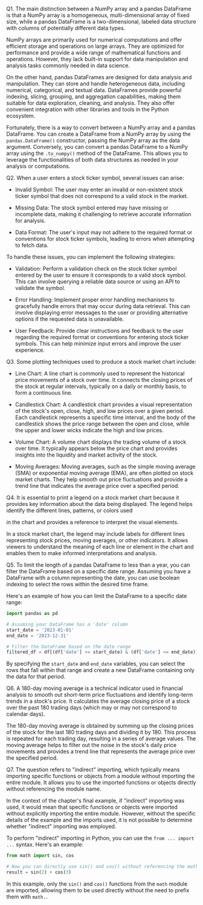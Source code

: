Q1. The main distinction between a NumPy array and a pandas DataFrame is that a NumPy array is a homogeneous, multi-dimensional array of fixed size, while a pandas DataFrame is a two-dimensional, labeled data structure with columns of potentially different data types.

NumPy arrays are primarily used for numerical computations and offer efficient storage and operations on large arrays. They are optimized for performance and provide a wide range of mathematical functions and operations. However, they lack built-in support for data manipulation and analysis tasks commonly needed in data science.

On the other hand, pandas DataFrames are designed for data analysis and manipulation. They can store and handle heterogeneous data, including numerical, categorical, and textual data. DataFrames provide powerful indexing, slicing, grouping, and aggregation capabilities, making them suitable for data exploration, cleaning, and analysis. They also offer convenient integration with other libraries and tools in the Python ecosystem.

Fortunately, there is a way to convert between a NumPy array and a pandas DataFrame. You can create a DataFrame from a NumPy array by using the `pandas.DataFrame()` constructor, passing the NumPy array as the data argument. Conversely, you can convert a pandas DataFrame to a NumPy array using the `.to_numpy()` method of the DataFrame. This allows you to leverage the functionalities of both data structures as needed in your analysis or computations.

Q2. When a user enters a stock ticker symbol, several issues can arise:

- Invalid Symbol: The user may enter an invalid or non-existent stock ticker symbol that does not correspond to a valid stock in the market.

- Missing Data: The stock symbol entered may have missing or incomplete data, making it challenging to retrieve accurate information for analysis.

- Data Format: The user's input may not adhere to the required format or conventions for stock ticker symbols, leading to errors when attempting to fetch data.

To handle these issues, you can implement the following strategies:

- Validation: Perform a validation check on the stock ticker symbol entered by the user to ensure it corresponds to a valid stock symbol. This can involve querying a reliable data source or using an API to validate the symbol.

- Error Handling: Implement proper error handling mechanisms to gracefully handle errors that may occur during data retrieval. This can involve displaying error messages to the user or providing alternative options if the requested data is unavailable.

- User Feedback: Provide clear instructions and feedback to the user regarding the required format or conventions for entering stock ticker symbols. This can help minimize input errors and improve the user experience.

Q3. Some plotting techniques used to produce a stock market chart include:

- Line Chart: A line chart is commonly used to represent the historical price movements of a stock over time. It connects the closing prices of the stock at regular intervals, typically on a daily or monthly basis, to form a continuous line.

- Candlestick Chart: A candlestick chart provides a visual representation of the stock's open, close, high, and low prices over a given period. Each candlestick represents a specific time interval, and the body of the candlestick shows the price range between the open and close, while the upper and lower wicks indicate the high and low prices.

- Volume Chart: A volume chart displays the trading volume of a stock over time. It typically appears below the price chart and provides insights into the liquidity and market activity of the stock.

- Moving Averages: Moving averages, such as the simple moving average (SMA) or exponential moving average (EMA), are often plotted on stock market charts. They help smooth out price fluctuations and provide a trend line that indicates the average price over a specified period.

Q4. It is essential to print a legend on a stock market chart because it provides key information about the data being displayed. The legend helps identify the different lines, patterns, or colors used

 in the chart and provides a reference to interpret the visual elements.

In a stock market chart, the legend may include labels for different lines representing stock prices, moving averages, or other indicators. It allows viewers to understand the meaning of each line or element in the chart and enables them to make informed interpretations and analysis.

Q5. To limit the length of a pandas DataFrame to less than a year, you can filter the DataFrame based on a specific date range. Assuming you have a DataFrame with a column representing the date, you can use boolean indexing to select the rows within the desired time frame.

Here's an example of how you can limit the DataFrame to a specific date range:

```python
import pandas as pd

# Assuming your DataFrame has a 'date' column
start_date = '2023-01-01'
end_date = '2023-12-31'

# Filter the DataFrame based on the date range
filtered_df = df[(df['date'] >= start_date) & (df['date'] <= end_date)]
```

By specifying the `start_date` and `end_date` variables, you can select the rows that fall within that range and create a new DataFrame containing only the data for that period.

Q6. A 180-day moving average is a technical indicator used in financial analysis to smooth out short-term price fluctuations and identify long-term trends in a stock's price. It calculates the average closing price of a stock over the past 180 trading days (which may or may not correspond to calendar days).

The 180-day moving average is obtained by summing up the closing prices of the stock for the last 180 trading days and dividing it by 180. This process is repeated for each trading day, resulting in a series of average values. The moving average helps to filter out the noise in the stock's daily price movements and provides a trend line that represents the average price over the specified period.

Q7. The question refers to "indirect" importing, which typically means importing specific functions or objects from a module without importing the entire module. It allows you to use the imported functions or objects directly without referencing the module name.

In the context of the chapter's final example, if "indirect" importing was used, it would mean that specific functions or objects were imported without explicitly importing the entire module. However, without the specific details of the example and the imports used, it is not possible to determine whether "indirect" importing was employed.

To perform "indirect" importing in Python, you can use the `from ... import ...` syntax. Here's an example:

```python
from math import sin, cos

# Now you can directly use sin() and cos() without referencing the math module
result = sin(2) + cos(3)
```

In this example, only the `sin()` and `cos()` functions from the `math` module are imported, allowing them to be used directly without the need to prefix them with `math.`.